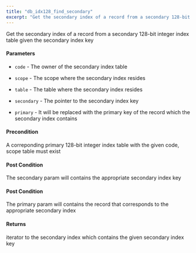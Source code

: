 ```yaml
---
title: "db_idx128_find_secondary"
excerpt: "Get the secondary index of a record from a secondary 128-bit integer index table given the secondary index key."
---
```

Get the secondary index of a record from a secondary 128-bit integer index table given the secondary index key

#### Parameters
* `code` - The owner of the secondary index table 
* `scope` - The scope where the secondary index resides 
* `table` - The table where the secondary index resides 
* `secondary` - The pointer to the secondary index key 

* `primary` - It will be replaced with the primary key of the record which the secondary index contains 

#### Precondition
A correponding primary 128-bit integer index table with the given code, scope table must exist 

#### Post Condition
The secondary param will contains the appropriate secondary index key 

#### Post Condition
The primary param will contains the record that corresponds to the appropriate secondary index 

#### Returns
iterator to the secondary index which contains the given secondary index key